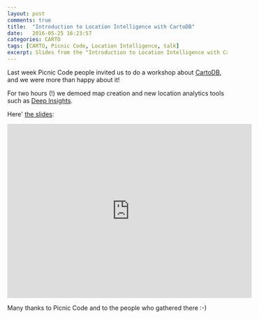 ```yaml
---
layout: post
comments: true
title:  "Introduction to Location Intelligence with CartoDB"
date:   2016-05-25 16:23:57
categories: CARTO
tags: [CARTO, Picnic Code, Location Intelligence, talk]
excerpt: Slides from the "Introduction to Location Intelligence with CartoDB" talk at Picnic Code 2016.
---
```


Last week Picnic Code people invited us to do a workshop about [CartoDB](https://www.cartodb.com), and we were more than happy about it!

For two hours (!) we demoed map creation and new location analytics tools such as [Deep Insights](https://cartodb.com/deep-insights/).

Here' [the slides](https://juanignaciosl.github.io/cartodb-picniccode16-slides/#/intro):

<iframe width="560" height="400" src="https://juanignaciosl.github.io/cartodb-picniccode16-slides/#/intro" frameborder="0" allowfullscreen></iframe>

Many thanks to Picnic Code and to the people who gathered there :-)
